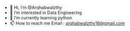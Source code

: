 - 👋 Hi, I’m @Arqhabwalzthy
- 👀 I’m interested in Data Engineering
- 🌱 I’m currently learning python
- 📫 How to reach me Email : arqhabwalzthy16@gmail.com

<!---
Arqhabwalzthy/Arqhabwalzthy is a ✨ special ✨ repository because its `README.md` (this file) appears on your GitHub profile.
You can click the Preview link to take a look at your changes.
--->
